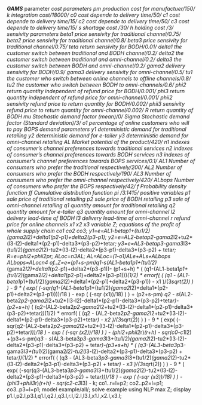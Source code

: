 *****GAMS*****
parameter
*cost parameters
pm production cost for manufactuer/150/
k integration cost/18000/
c0 cost depende to delivery time/50/
c1 cost depende to delivery time/15/
c2 cost depende to delivery time/50/
c3 cost depende to delivery time/15/
s  shortage cost /30/
h  holding cost /3/
*sensivity parameters
beta1 price sensivity for traditional channel/0.75/
beta2 price sensivity for traditional channel/0.8/
beta3 price sensivity for traditional channel/0.75/
teta return sensivity for BODH/0.01/
delta1 the customer switch between traditional and BODH channel/0.2/
delta2 the customer switch between traditional and omni-channel/0.2/
delta3 the customer switch between BODH and omni-channel/0.2/
gama2 delivery sensivity for BODH/0.9/
gama3 delivery sensivity for omni-channel/0.5/
tu1 the customer who switch between online channels to offline channels/0.8/
tu2 the customer who switch between BODH to omni-channels/0.6/
phi2 return quantity independent of refund price for BODH/0.001/
phi3 return quantity independent of refund price for omni-channel/0.001/
phii2 sensivity refund price to return quantity for BODH/0.002/
phii3 sensivity refund price to return quantity for omni-channel/0.002/
*R return quantity of BODH
mu     Stochastic demand factor (mean)/0/
Sigma  Stochastic demand factor (Standard deviation)/3/
*o1 percentage of online customers who will to pay BOPS
*demand parameters
y1 deterministic demand for traditional retailing
y2 deterministic demand for e-tailer
y3 deterministic demand for omni-channel retailing
AL Market potential of the product/420/
n1 indexes of consumer’s channel preferences towards traditional services
n2 indexes of consumer’s channel preferences towards BODH services
n3 indexes of consumer’s channel preferences towards BOPS services/0.1/
AL1 Number of consumers who prefer the traditional respectively/200/
AL2 Number of consumers who prefer the BODH respectively/190/
AL3 Number of consumers who prefer the omni-channel respectively/420/
ALbops Number of consumers who prefer the BOPS respectively/42/
f      Probability density function
ff     Cumulative distribution function
pi /3.1415/
positive variables
p1 sale price of traditional retailing
p2 sale price of BODH retailing
p3 sale of omni-channel retailing
q1 quantity amount for traditional retailing
q2 quantity amount for e-tailer
q3 quantity amount for omni-channel
l2 delivery lead-time of BODH
l3 delivery lead-time of omni-channel
r refund price for online channels
x1
x2
x3
variable
Z;
equations
of the profit of whole supply chain
co1
co2
co3;
*y1=e=AL1-beta*p1+(tu1/2)*(gama2*l2)+delta1*(p2-p1)+delta2*(p3-p1);
*y2=e=AL2-beta*p2-gama2*l2+tu2*(l3-l2)-delta1*(p2-p1)-delta3*(p3-p2)+teta*r;
*y3=e=AL3-beta*p3-gama3*l3+(tu1/2)*(gama2*l2)-tu2*(l3-l2)-delta2*(p3-p1)-delta3*(p3-p2) + teta*r;
*R=e=phi2+phii2*pr;
*ALoc=n3*AL;
*AL=ALoc=(1-o1)ALe+ALs+ALbops
*ALbops=ALoc*n4
of..Z=e=(p1+s-pm)*q1-s*(AL1-beta1*p1+(tu1/2)*(gama2*l2)+delta1*(p2-p1)+delta2*(p3-p1))-   (p1+s+h) * (  (q1-(AL1-beta1*p1+(tu1/2)*(gama2*l2)+delta1*(p2-p1)+delta2*(p3-p1)))*(1/2) * errorf(  (    (q1 - (AL1-beta1*p1+(tu1/2)*(gama2*l2)+delta1*(p2-p1)+delta2*(p3-p1)) - x1 )/(3*sqrt(2)) ) )  -  9  * (  exp( (-sqr(q1-(AL1-beta1*p1+(tu1/2)*(gama2*l2)+delta1*(p2-p1)+delta2*(p3-p1))))/18 )  - exp ( (-sqr (x1))/18)   ) )   +     (p2+s-pm) *q2 - s*(AL2-beta2*p2-gama2*l2+tu2*(l3-l2)-delta1*(p2-p1)-delta3*(p3-p2)+teta*r)-(p2+s+h)*  (  (q2-(AL2-beta2*p2-gama2*l2+tu2*(l3-l2)-delta1*(p2-p1)-delta3*(p3-p2)+teta*r))*(1/2) * errorf(  (    (q2 - (AL2-beta2*p2-gama2*l2+tu2*(l3-l2)-delta1*(p2-p1)-delta3*(p3-p2)+teta*r) - x2 )/(3*sqrt(2)) ) )  -  9  * (  exp( (-sqr(q2-(AL2-beta2*p2-gama2*l2+tu2*(l3-l2)-delta1*(p2-p1)-delta3*(p3-p2)+teta*r)))/18 )  - exp ( (-sqr (x2))/18)   ) )  - (phi2+phii2*r)*(r+h) - sqr(c0-c1*l2) +(p3+s-pm)*q3 - s*(AL3-beta3*p3-gama3*l3+(tu1/2)*(gama2*l2)-tu2*(l3-l2)-delta2*(p3-p1)-delta3*(p3-p2) + teta*r)-(p3+s+h) *  (  (q3-(AL3-beta3*p3-gama3*l3+(tu1/2)*(gama2*l2)-tu2*(l3-l2)-delta2*(p3-p1)-delta3*(p3-p2) + teta*r))*(1/2) * errorf(  (    (q3 - (AL3-beta3*p3-gama3*l3+(tu1/2)*(gama2*l2)-tu2*(l3-l2)-delta2*(p3-p1)-delta3*(p3-p2) + teta*r) - x3 )/(3*sqrt(2)) ) )  -  9  * (  exp( (-sqr(q3-(AL3-beta3*p3-gama3*l3+(tu1/2)*(gama2*l2)-tu2*(l3-l2)-delta2*(p3-p1)-delta3*(p3-p2) + teta*r)))/18 )  - exp ( (-sqr (x3))/18)   ) ) - (phi3+phii3*r)*(r+h) - sqr(c2-c3*l3) - k;
co1..r=l=p2;
co2..p2=l=p1;
co3..p3=l=p1;
model example/all/;
solve example using NLP max Z;
display p1.l,p2.l,p3.l,q1.l,q2.l,q3.l,r.l,l2.l,l3.l,x1.l,x2.l,x3.l;


